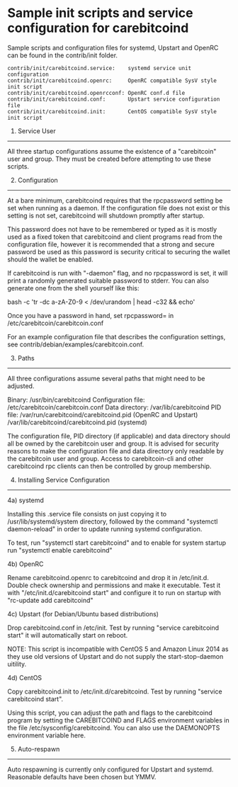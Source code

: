 Sample init scripts and service configuration for carebitcoind
==========================================================

Sample scripts and configuration files for systemd, Upstart and OpenRC
can be found in the contrib/init folder.

    contrib/init/carebitcoind.service:    systemd service unit configuration
    contrib/init/carebitcoind.openrc:     OpenRC compatible SysV style init script
    contrib/init/carebitcoind.openrcconf: OpenRC conf.d file
    contrib/init/carebitcoind.conf:       Upstart service configuration file
    contrib/init/carebitcoind.init:       CentOS compatible SysV style init script

1. Service User
---------------------------------

All three startup configurations assume the existence of a "carebitcoin" user
and group.  They must be created before attempting to use these scripts.

2. Configuration
---------------------------------

At a bare minimum, carebitcoind requires that the rpcpassword setting be set
when running as a daemon.  If the configuration file does not exist or this
setting is not set, carebitcoind will shutdown promptly after startup.

This password does not have to be remembered or typed as it is mostly used
as a fixed token that carebitcoind and client programs read from the configuration
file, however it is recommended that a strong and secure password be used
as this password is security critical to securing the wallet should the
wallet be enabled.

If carebitcoind is run with "-daemon" flag, and no rpcpassword is set, it will
print a randomly generated suitable password to stderr.  You can also
generate one from the shell yourself like this:

bash -c 'tr -dc a-zA-Z0-9 < /dev/urandom | head -c32 && echo'

Once you have a password in hand, set rpcpassword= in /etc/carebitcoin/carebitcoin.conf

For an example configuration file that describes the configuration settings,
see contrib/debian/examples/carebitcoin.conf.

3. Paths
---------------------------------

All three configurations assume several paths that might need to be adjusted.

Binary:              /usr/bin/carebitcoind
Configuration file:  /etc/carebitcoin/carebitcoin.conf
Data directory:      /var/lib/carebitcoind
PID file:            /var/run/carebitcoind/carebitcoind.pid (OpenRC and Upstart)
                     /var/lib/carebitcoind/carebitcoind.pid (systemd)

The configuration file, PID directory (if applicable) and data directory
should all be owned by the carebitcoin user and group.  It is advised for security
reasons to make the configuration file and data directory only readable by the
carebitcoin user and group.  Access to carebitcoin-cli and other carebitcoind rpc clients
can then be controlled by group membership.

4. Installing Service Configuration
-----------------------------------

4a) systemd

Installing this .service file consists on just copying it to
/usr/lib/systemd/system directory, followed by the command
"systemctl daemon-reload" in order to update running systemd configuration.

To test, run "systemctl start carebitcoind" and to enable for system startup run
"systemctl enable carebitcoind"

4b) OpenRC

Rename carebitcoind.openrc to carebitcoind and drop it in /etc/init.d.  Double
check ownership and permissions and make it executable.  Test it with
"/etc/init.d/carebitcoind start" and configure it to run on startup with
"rc-update add carebitcoind"

4c) Upstart (for Debian/Ubuntu based distributions)

Drop carebitcoind.conf in /etc/init.  Test by running "service carebitcoind start"
it will automatically start on reboot.

NOTE: This script is incompatible with CentOS 5 and Amazon Linux 2014 as they
use old versions of Upstart and do not supply the start-stop-daemon uitility.

4d) CentOS

Copy carebitcoind.init to /etc/init.d/carebitcoind. Test by running "service carebitcoind start".

Using this script, you can adjust the path and flags to the carebitcoind program by
setting the CAREBITCOIND and FLAGS environment variables in the file
/etc/sysconfig/carebitcoind. You can also use the DAEMONOPTS environment variable here.

5. Auto-respawn
-----------------------------------

Auto respawning is currently only configured for Upstart and systemd.
Reasonable defaults have been chosen but YMMV.
